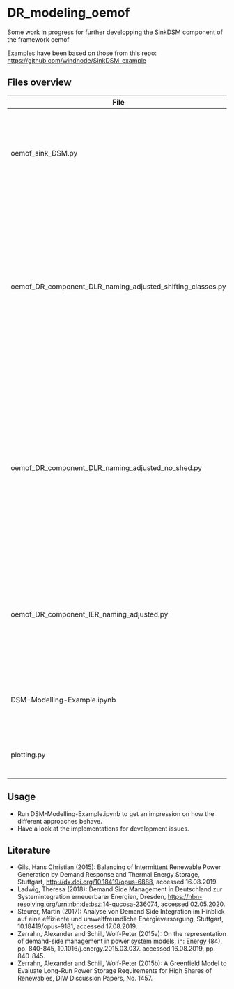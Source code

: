 # DR_modeling_oemof
Some work in progress for further developping the SinkDSM component of the framework oemof

Examples have been based on those from this repo: https://github.com/windnode/SinkDSM_example

## Files overview
| File | description |
| --- | --- |
| oemof_sink_DSM.py | Demand response implementation by DIW, see Zerrahn & Schill (2015a, pp. 842-843) and Zerrahn and Schill (2015b) |
| oemof_DR_component_DLR_naming_adjusted_shifting_classes.py | Demand response implementation by DLR, see Gils (2015, pp. 67-70); implementation contains load shedding as well as demand response shifting classes; terminology from the oemof SinkDSM component is used |
| oemof_DR_component_DLR_naming_adjusted_no_shed.py | Demand response implementation by DLR, see Gils (2015, pp. 67-70); implementation doesn't contain load shedding as well as demand response shifting classes; terminology from the oemof SinkDSM component is used |
| oemof_DR_component_IER_naming_adjusted.py | Demand response implementation by IER, see Steurer (2017, pp. 80-82); terminology from the oemof SinkDSM component is used | oemof_DR_component_TUD_naming_adjusted.py | Demand response implementation by TU Dresden, see Ladwig (2018, pp. 90-93); implementation does not include Power-to-X; terminology from the oemof SinkDSM component is used |
| DSM-Modelling-Example.ipynb | A jupyter notebook containing some examples for usage of the components |
| plotting.py | A module for results extraction and plots (needs to be revised) |

## Usage
* Run DSM-Modelling-Example.ipynb to get an impression on how the different approaches behave.
* Have a look at the implementations for development issues.

## Literature
* Gils, Hans Christian (2015): 
Balancing of Intermittent Renewable Power Generation by Demand Response and 
Thermal Energy Storage, Stuttgart, http://dx.doi.org/10.18419/opus-6888, 
accessed 16.08.2019.
* Ladwig, Theresa (2018):
Demand Side Management in Deutschland zur Systemintegration erneuerbarer
Energien, Dresden, https://nbn-resolving.org/urn:nbn:de:bsz:14-qucosa-236074,
accessed 02.05.2020.
* Steurer, Martin (2017): 
Analyse von Demand Side Integration im Hinblick auf eine effiziente und 
umweltfreundliche Energieversorgung, Stuttgart, 10.18419/opus-9181,
accessed 17.08.2019.
* Zerrahn, Alexander and Schill,
Wolf-Peter (2015a): On the representation of demand-side management in power
system models, in: Energy (84), pp. 840-845, 10.1016/j.energy.2015.03.037.
accessed 16.08.2019, pp. 840-845.
* Zerrahn, Alexander and Schill, Wolf-Peter (2015b):
A Greenfield Model to Evaluate Long-Run Power Storage Requirements
for High Shares of Renewables, DIW Discussion Papers, No. 1457.
